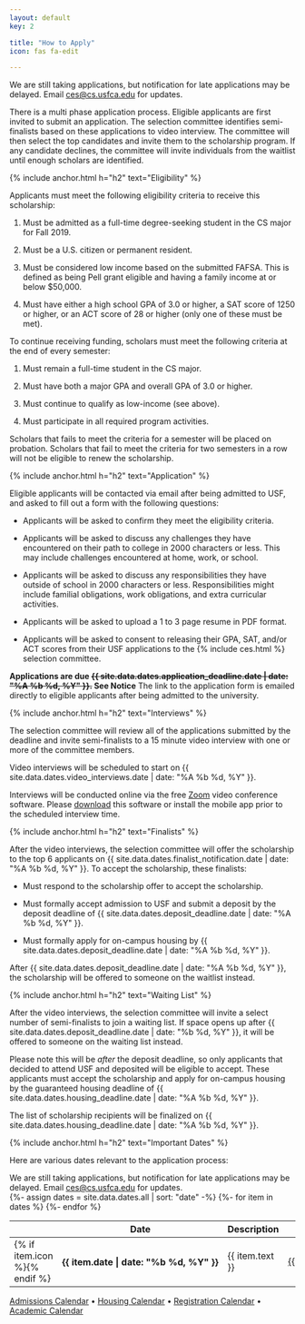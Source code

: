 ```yaml
---
layout: default
key: 2

title: "How to Apply"
icon: fas fa-edit

---
```


<div class="columns">
  <div class="column is-three-fifths is-offset-one-fifth notification is-usf-gold has-text-centered">
    We are still taking applications, but notification for late applications may be delayed. Email <a href="mailto:ces@cs.usfca.edu">ces@cs.usfca.edu</a> for updates.
  </div>
</div>

There is a multi phase application process. Eligible applicants are first invited to submit an application. The selection committee identifies semi-finalists based on these applications to video interview. The committee will then select the top candidates and invite them to the scholarship program. If any candidate declines, the committee will invite individuals from the waitlist until enough scholars are identified.

{% include anchor.html h="h2" text="Eligibility" %}

Applicants must meet the following eligibility criteria to receive this scholarship:

  1. Must be admitted as a full-time degree-seeking student in the CS major for Fall 2019.

  2. Must be a U.S. citizen or permanent resident.

  3. Must be considered low income based on the submitted FAFSA. This is defined as being Pell grant eligible and having a family income at or below $50,000.

  4. Must have either a high school GPA of 3.0 or higher, a SAT score of 1250 or higher, or an ACT score of 28 or higher (only one of these must be met).

To continue receiving funding, scholars must meet the following criteria at the end of every semester:

  1. Must remain a full-time student in the CS major.

  2. Must have both a major GPA and overall GPA of 3.0 or higher.

  3. Must continue to qualify as low-income (see above).

  4. Must participate in all required program activities.

Scholars that fails to meet the criteria for a semester will be placed on probation. Scholars that fail to meet the criteria for two semesters in a row will not be eligible to renew the scholarship.

{% include anchor.html h="h2" text="Application" %}

Eligible applicants will be contacted via email after being admitted to USF, and asked to fill out a form with the following questions:

  - Applicants will be asked to confirm they meet the eligibility criteria.

  - Applicants will be asked to discuss any challenges they have encountered on their path to college in 2000 characters or less. This may include challenges encountered at home, work, or school.

  - Applicants will be asked to discuss any responsibilities they have outside of school in 2000 characters or less. Responsibilities might include familial obligations, work obligations, and extra curricular activities.

  - Applicants will be asked to upload a 1 to 3 page resume in PDF format.

  - Applicants will be asked to consent to releasing their GPA, SAT, and/or ACT scores from their USF applications to the {% include ces.html %} selection committee.

<strong class="has-text-danger">Applications are due <strike>{{ site.data.dates.application_deadline.date | date: "%A %b %d, %Y" }}.</strike> <span class="tag is-usf-gold">See Notice</span></strong> The link to the application form is emailed directly to eligible applicants after being admitted to the university.

{% include anchor.html h="h2" text="Interviews" %}

The selection committee will review all of the applications submitted by the deadline and invite semi-finalists to a 15 minute video interview with one or more of the committee members.

Video interviews will be scheduled to start on {{ site.data.dates.video_interviews.date | date: "%A %b %d, %Y" }}.

Interviews will be conducted online via the free <a href="https://zoom.us/">Zoom</a> video conference software. Please <a href="https://zoom.us/download">download</a> this software or install the mobile app prior to the scheduled interview time.

{% include anchor.html h="h2" text="Finalists" %}

After the video interviews, the selection committee will offer the scholarship to the top 6 applicants on {{ site.data.dates.finalist_notification.date | date: "%A %b %d, %Y" }}. To accept the scholarship, these finalists:

  - Must respond to the scholarship offer to accept the scholarship.

  - Must formally accept admission to USF and submit a deposit by the deposit deadline of {{ site.data.dates.deposit_deadline.date | date: "%A %b %d, %Y" }}.

  - Must formally apply for on-campus housing by {{ site.data.dates.deposit_deadline.date | date: "%A %b %d, %Y" }}.

After {{ site.data.dates.deposit_deadline.date | date: "%A %b %d, %Y" }}, the scholarship will be offered to someone on the waitlist instead.

{% include anchor.html h="h2" text="Waiting List" %}

After the video interviews, the selection committee will invite a select number of semi-finalists to join a waiting list. If space opens up after {{ site.data.dates.deposit_deadline.date | date: "%b %d, %Y" }}, it will be offered to someone on the waiting list instead.

Please note this will be *after* the deposit deadline, so only applicants that decided to attend USF and deposited  will be eligible to accept. These applicants must accept the scholarship and apply for on-campus housing by the guaranteed housing deadline of {{ site.data.dates.housing_deadline.date | date: "%A %b %d, %Y" }}.

The list of scholarship recipients will be finalized on {{ site.data.dates.housing_deadline.date | date: "%A %b %d, %Y" }}.

{% include anchor.html h="h2" text="Important Dates" %}

Here are various dates relevant to the application process:

<div class="columns">
  <div class="column is-three-fifths is-offset-one-fifth notification is-usf-gold has-text-centered">
    We are still taking applications, but notification for late applications may be delayed. Email <a href="mailto:ces@cs.usfca.edu">ces@cs.usfca.edu</a> for updates.
  </div>
</div>

<table class="table is-hover">
<thead>
  <tr>
    <th></th>
    <th class="has-text-centered">Date</th>
    <th>Description</th>
    <th>Calendar</th>
  </tr>
</thead>

<tbody>
  {%- assign dates = site.data.dates.all | sort: "date" -%}
  {%- for item in dates %}
  <tr>
    <td>{% if item.icon %}<i class="{{ item.icon }} {{ item.type }}"></i>{% endif %}</td>
    <th class="has-text-right" nowrap>{{ item.date | date: "%b %d, %Y" }}</th>
    <td>{{ item.text }}</td>
    <td nowrap><a href="{{ item.link }}">{{ item.info }}</a></td>
  </tr>
  {%- endfor %}
</tbody>
</table>

<div class="has-text-centered is-size-7">
  <a href="https://www.usfca.edu/admission/undergraduate/dates-and-deadlines">Admissions Calendar</a>
  &bullet;
  <a href="https://myusf.usfca.edu/housing/important-dates">Housing Calendar</a>
  &bullet;
  <a href="https://myusf.usfca.edu/registration/registration-calendar">Registration Calendar</a>
  &bullet;
  <a href="https://myusf.usfca.edu/registration/academic-calendar">Academic Calendar</a>
</div>
